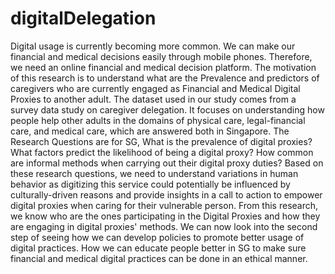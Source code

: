 # digitalDelegation
Digital usage is currently becoming more common. We can make our financial and medical decisions easily through mobile phones. Therefore, we need an online financial and medical decision platform. 
The motivation of this research is to understand what are the Prevalence and predictors of caregivers who are currently engaged as Financial and Medical Digital Proxies to another adult.
The dataset used in our study comes from a survey data study on caregiver delegation. It focuses on understanding how people help other adults in the domains of physical care, legal-financial care, and medical care, which are answered both in Singapore. 
The Research Questions are for SG, What is the prevalence of digital proxies? What factors predict the likelihood of being a digital proxy? How common are informal methods when carrying out their digital proxy duties?
Based on these research questions, we need to understand variations in human behavior as digitizing this service could potentially be influenced by culturally-driven reasons and provide insights in a call to action to empower digital proxies when caring for their vulnerable person.
From this research, we know who are the ones participating in the Digital Proxies and how they are engaging in digital proxies' methods. We can now look into the second step of seeing how we can develop policies to promote better usage of digital practices. How we can educate people better in SG to make sure financial and medical digital practices can be done in an ethical manner.

